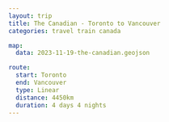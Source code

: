 ```yaml
---
layout: trip
title: The Canadian - Toronto to Vancouver
categories: travel train canada

map:
  data: 2023-11-19-the-canadian.geojson

route:
  start: Toronto
  end: Vancouver
  type: Linear
  distance: 4450km
  duration: 4 days 4 nights
---
```

